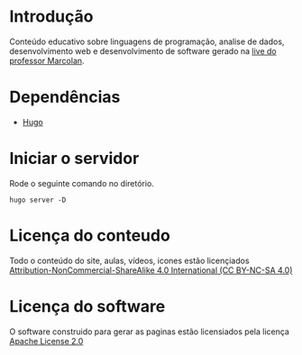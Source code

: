 # Introdução
Conteúdo educativo sobre linguagens de programação, analise de dados, desenvolvimento web e desenvolvimento de software gerado na [live do professor Marcolan](https://www.twitch.tv/jmarcolan).


# Dependências 
- [Hugo](https://github.com/gohugoio/hugo/releases)

# Iniciar o servidor
Rode o seguinte comando no diretório.
```
hugo server -D
```

# Licença do conteudo

Todo o conteúdo do site, aulas, vídeos, icones estão licençiados [Attribution-NonCommercial-ShareAlike 4.0 International (CC BY-NC-SA 4.0)](https://creativecommons.org/licenses/by-nc-sa/4.0/legalcode)

# Licença do software

O software construido para gerar as paginas estão licensiados pela licença [Apache License 2.0](http://www.apache.org/licenses/LICENSE-2.0)